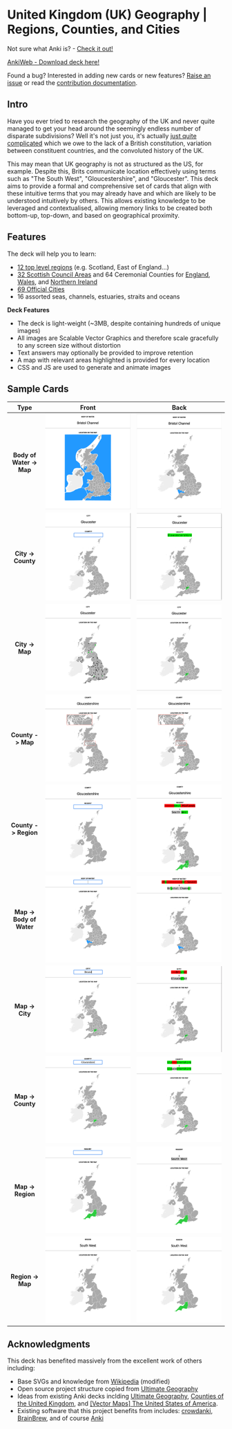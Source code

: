 # United Kingdom (UK) Geography | Regions, Counties, and Cities

Not sure what Anki is? - [Check it out!](https://apps.ankiweb.net/)

[AnkiWeb - Download deck here!](https://ankiweb.net/shared/info/80961363)

Found a bug? Interested in adding new cards or new features? [Raise an issue](https://github.com/HartBlanc/anki-uk-geography/issues) or read the [contribution documentation](CONTRIBUTING.md). 

## Intro

Have you ever tried to research the geography of the UK and never quite managed to get your head around the seemingly endless number of disparate subdivisions? Well it's not just you, it's actually [just quite complicated](https://en.wikipedia.org/wiki/Administrative_geography_of_the_United_Kingdom) which we owe to the lack of a British constitution, variation between constituent countries, and the convoluted history of the UK.

This may mean that UK geography is not as structured as the US, for example. Despite this, Brits communicate location effectively using terms such as "The South West", "Gloucestershire", and "Gloucester". This deck aims to provide a formal and comprehensive set of cards that align with these intuitive terms that you may already have and which are likely to be understood intuitively by others. This allows existing knowledge to be leveraged and contextualised, allowing memory links to be created both bottom-up, top-down, and based on geographical proximity.

## Features

The deck will help you to learn:
- [12 top level regions](https://en.wikipedia.org/wiki/NUTS_statistical_regions_of_the_United_Kingdom) (e.g. Scotland, East of England...)
- [32 Scottish Council Areas](https://en.wikipedia.org/wiki/NUTS_statistical_regions_of_the_United_Kingdom) and 64 Ceremonial Counties for [England](https://en.wikipedia.org/wiki/Ceremonial_counties_of_England), [Wales](https://en.wikipedia.org/wiki/Preserved_counties_of_Wales), and [Northern Ireland](https://en.wikipedia.org/wiki/Counties_of_Northern_Ireland)
- [69 Official Cities](https://en.wikipedia.org/wiki/List_of_cities_in_the_United_Kingdom)
- 16 assorted seas, channels, estuaries, straits and oceans

**Deck Features**
- The deck is light-weight (~3MB, despite containing hundreds of unique images)
- All images are Scalable Vector Graphics and therefore scale gracefully to any screen size without distortion
- Text answers may optionally be provided to improve retention
- A map with relevant areas highlighted is provided for every location
- CSS and JS are used to generate and animate images

## Sample Cards

Type                       |  Front                                            |  Back
:-------------------------:|:-------------------------------------------------:|:---------------------------------------------:
**Body of Water -> Map**   | ![](img/card_samples/BoW_Map_Question.png)        | ![](img/card_samples/BoW_Map_Answer.png)
**City -> County**         | ![](img/card_samples/City_County_Question.png)    | ![](img/card_samples/City_County_Answer.png)
**City -> Map**            | ![](img/card_samples/City_Map_Question.png)       | ![](img/card_samples/City_Map_Answer.png)
**County -> Map**          | ![](img/card_samples/County_Map_Question.png)     | ![](img/card_samples/County_Map_Answer.png)
**County -> Region**       |  ![](img/card_samples/County_Region_Question.png) | ![](img/card_samples/County_Region_Answer.png)
**Map -> Body of Water**   | ![](img/card_samples/Map_BoW_Question.png)        | ![](img/card_samples/Map_BoW_Answer.png)
**Map -> City**            | ![](img/card_samples/Map_City_Question.png)       | ![](img/card_samples/Map_City_Answer.png)
**Map -> County**          | ![](img/card_samples/Map_County_Question.png)     | ![](img/card_samples/Map_County_Answer.png)
**Map -> Region**          | ![](img/card_samples/Map_Region_Question.png)     | ![](img/card_samples/Map_Region_Answer.png)
**Region -> Map**          | ![](img/card_samples/Region_Map_Question.png)     | ![](img/card_samples/Region_Map_Answer.png)


## Acknowledgments

This deck has benefited massively from the excellent work of others including:
- Base SVGs and knowledge from [Wikipedia](https://www.wikipedia.org/) (modified)
- Open source project structure copied from [Ultimate Geography](https://ankiweb.net/shared/info/2109889812) 
- Ideas from existing Anki decks inclding [Ultimate Geography](https://ankiweb.net/shared/info/2109889812), [Counties of the United Kingdom](https://ankiweb.net/shared/info/1376524951), and [[Vector Maps] The United States of America](https://ankiweb.net/shared/info/1226689493).
- Existing software that this project benefits from includes: [crowdanki](https://github.com/Stvad/CrowdAnki), [BrainBrew](https://github.com/ohare93/brain-brew), and of course [Anki](https://apps.ankiweb.net/)
